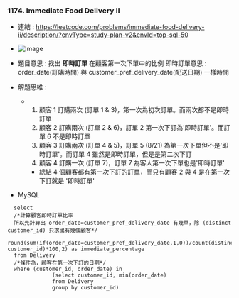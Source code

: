 ### 1174. Immediate Food Delivery II
* 連結 : https://leetcode.com/problems/immediate-food-delivery-ii/description/?envType=study-plan-v2&envId=top-sql-50
* ![image](https://github.com/Ricky7737/LeetCodeSQLPractise/assets/58324475/4adf14b6-4f02-4342-bd1d-ee4f993877c8)

* 題目意思 : 找出 **即時訂單** 在顧客第一次下單中的比例
  即時訂單意思 : order_date(訂購時間) 與 customer_pref_delivery_date(配送日期) 一樣時間
* 解題思維 :
  * 1. 顧客 1 訂購兩次 (訂單 1 & 3)，第一次為初次訂單。而兩次都不是即時訂單
    2. 顧客 2 訂購兩次 (訂單 2 & 6)，訂單 2 第一次下訂為'即時訂單'。而訂單 6 不是即時訂單
    3. 顧客 3 訂購兩次 (訂單 4 & 5)，訂單 5 (8/21) 為第一次下單但不是'即時訂單'。而訂單 4 雖然是即時訂單，但是是第二次下訂
    4. 顧客 4 訂購一次 (訂單 7)，訂單 7 為客人第一次下單也是'即時訂單'
    * 總結 4 個顧客都有第一次下訂的訂單，而只有顧客 2 與 4 是在第一次下訂就是 '即時訂單' 
       
* MySQL
```
  select
  /*計算顧客即時訂單比率
  所以先計算出 order_date=customer_pref_delivery_date 有幾單，除 (distinct customer_id) 只求出有幾個顧客*/
  round(sum(if(order_date=customer_pref_delivery_date,1,0))/count(distinct customer_id)*100,2) as immediate_percentage
  from Delivery
  /*條件為，顧客在第一次下訂的日期*/
  where (customer_id, order_date) in 
              (select customer_id, min(order_date) 
              from Delivery
              group by customer_id)
```   
       




